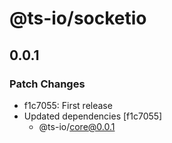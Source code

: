 # @ts-io/socketio

## 0.0.1

### Patch Changes

- f1c7055: First release
- Updated dependencies [f1c7055]
  - @ts-io/core@0.0.1
